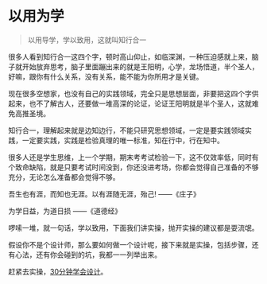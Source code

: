 # 以用为学

> 以用导学，学以致用，这就叫知行合一

很多人看到知行合一这四个字，顿时高山仰止，如临深渊，一种压迫感就上来，脑子就开始放弃思考，脑子里面蹦出来的就是王阳明，心学，龙场悟道，半个圣人，好嘛，跟你有什么关系，没有关系，能不能为你所用才是关键。

现在很多空想家，也没有自己的实践领域，完全只是思想层面，非要把这四个字供起来，也不了解古人，还要做一堆高深的论证，论证王阳明就是半个圣人，这就难免高推圣境。

知行合一，理解起来就是边知边行，不能只研究思想领域，一定是要实践领域实践，一定要实践，实践是检验真理的唯一标准，知在行中，行在知中。

很多人还是学生思维，上一个学期，期末考考试检验一下，这不仅效率低，同时有个致命缺陷，就是只要考试时间没到，你还没进考场，你都会觉得自己准备的不够充分，无论怎么准备都会觉得不够。

吾生也有涯，而知也无涯。以有涯随无涯，殆己! ——《庄子》

为学日益，为道日损 ——《道德经》

啰嗦一堆，就一句话，学以致用，下面我们讲实操，抛开实操的建议都是耍流氓。

假设你不是个设计师，那么要如何做一个设计呢，接下来就是实操，包括步骤，还有心法，还有你会碰到的坑，我都一一列举出来。

赶紧去实操，[30分钟学会设计](./README.md)。
